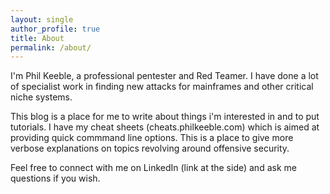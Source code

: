 ```yaml
---
layout: single
author_profile: true
title: About
permalink: /about/
---
```


I'm Phil Keeble, a professional pentester and Red Teamer. I have done a lot of specialist work in finding new attacks for mainframes and other critical niche systems. 

This blog is a place for me to write about things i'm interested in and to put tutorials. I have my cheat sheets (cheats.philkeeble.com) which is aimed at providing quick commmand line options. This is a place to give more verbose explanations on topics revolving around offensive security. 

Feel free to connect with me on LinkedIn (link at the side) and ask me questions if you wish. 